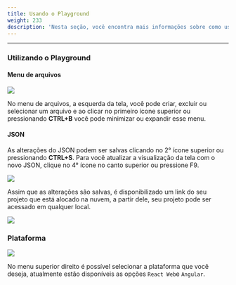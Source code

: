 ```yaml
---
title: Usando o Playground
weight: 233
description: 'Nesta seção, você encontra mais informações sobre como usar o Playground.'
---
```


---

### **Utilizando o Playground**

#### Menu de arquivos

![](/docs-beagle/image%20%2860%29.png)

No menu de arquivos, a esquerda da tela, você pode criar, excluir ou selecionar um arquivo e ao clicar no primeiro ícone superior ou pressionando **CTRL+B** você pode minimizar ou expandir esse menu.

#### JSON  

As alterações do JSON podem ser salvas clicando no 2° ícone superior ou pressionando **CTRL+S**. Para você atualizar a visualização da tela com o novo JSON, clique no 4° ícone no canto superior ou pressione F9. 

![](/docs-beagle/image%20%2875%29.png)

Assim que as alterações são salvas, é disponibilizado um link do seu projeto que está alocado na nuvem, a partir dele, seu projeto pode ser acessado em qualquer local.

![](/docs-beagle/image%20%2879%29.png)

### Plataforma

![](/docs-beagle/image%20%2837%29.png)

No menu superior direito é possível selecionar a plataforma que você deseja, atualmente estão disponíveis as opções `React Web`e `Angular`.
